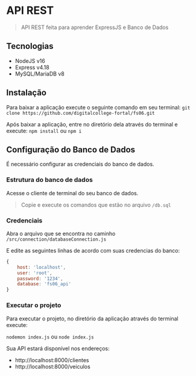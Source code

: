 # API REST
> API REST feita para aprender ExpressJS e Banco de Dados

## Tecnologias
- NodeJS v16
- Express v4.18
- MySQL/MariaDB v8

## Instalação
Para baixar a aplicação execute o seguinte comando em seu terminal:
`git clone https://github.com/digitalcollege-fortal/fs06.git`

Após baixar a aplicação, entre no diretório dela através do terminal e execute:
`npm install` ou `npm i`

## Configuração do Banco de Dados
É necessário configurar as credenciais do banco de dados.

### Estrutura do banco de dados
Acesse o cliente de terminal do seu banco de dados.

> Copie e execute os comandos que estão no arquivo `/db.sql`

### Credenciais
Abra o arquivo que se encontra no caminho 
`/src/connection/databaseConnection.js`

E edite as seguintes linhas de acordo com suas credencias do banco:

```js
{
    host: 'localhost',
    user: 'root',
    password: '1234',
    database: 'fs06_api'
}
```
### Executar o projeto
Para executar o projeto, no diretório da aplicação através do terminal execute:

`nodemon index.js` ou `node index.js`

Sua API estará disponível nos endereços:
- http://localhost:8000/clientes
- http://localhost:8000/veiculos

